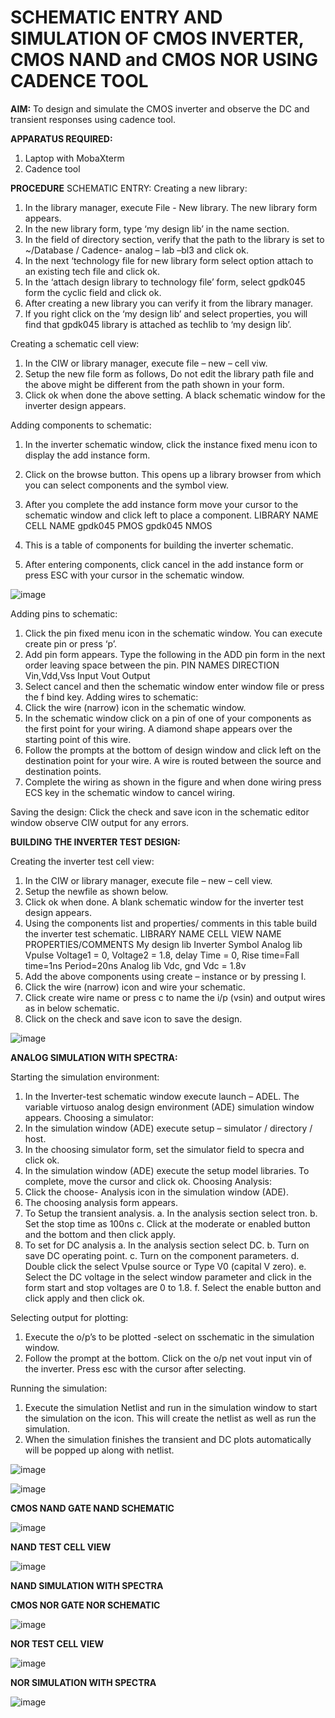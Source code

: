 # SCHEMATIC ENTRY AND SIMULATION OF CMOS INVERTER, CMOS NAND and CMOS NOR USING CADENCE TOOL

**AIM:**
To design and simulate the CMOS inverter and observe the DC and transient responses using cadence tool.

**APPARATUS REQUIRED:**
 
1.	Laptop with MobaXterm
2.	Cadence tool
 
**PROCEDURE**
SCHEMATIC ENTRY:
Creating a new library:
1.	In the library manager, execute File - New library. The new library form appears.
2.	In the new library form, type ‘my design lib’ in the name section.
3.	In the field of directory section, verify that the path to the library is set to ~/Database / Cadence- analog – lab –bl3 and click ok.
4.	In the next ‘technology file for new library form select option attach to an existing tech file and click ok.
5.	In the ‘attach design library to technology file’ form, select gpdk045 form the cyclic field and click ok.
6.	After creating a new library you can verify it from the library manager.
7.	If you right click on the ‘my design lib’ and select properties, you will find that gpdk045 library is attached as techlib to ‘my design lib’.

Creating a schematic cell view:
1.	In the CIW or library manager, execute file – new – cell viw.
2.	Setup the new file form as follows, Do not edit the library path file and the above might be different from the path shown in your form.
3.	Click ok when done the above setting. A black schematic window for the inverter design appears.

Adding components to schematic:
1.	In the inverter schematic window, click the instance fixed menu icon to display the add instance form.
2.	Click on the browse button. This opens up a library browser from which you can select components and the symbol view.
3.	After you complete the add instance form move your cursor to the schematic window and click left to place a component.
LIBRARY NAME	CELL NAME
gpdk045  	PMOS
gpdk045	        NMOS


4.	This is a table of components for building the inverter schematic.
5.	After entering components, click cancel in the add instance form or press ESC with your cursor in the schematic window.

![image](https://github.com/Janani717/VLSI-LAB-EXP-6/assets/161813915/48f7fd33-d245-45d1-b4cc-7a4cd00cfc4c)

 
Adding pins to schematic:
1.	Click the pin fixed menu icon in the schematic window. You can execute create pin or press ‘p’.
2.	Add pin form appears. Type the following in the ADD pin form in the next order leaving space between the pin.
PIN NAMES	DIRECTION
Vin,Vdd,Vss	Input
Vout	Output
3.	Select cancel and then the schematic window enter window file or press the f bind key.
Adding wires to schematic:
1.	Click the wire (narrow) icon in the schematic window.
2.	In the schematic window click on a pin of one of your components as the first point for your wiring. A diamond shape appears over the starting point of this wire.
3.	Follow the prompts at the bottom of design window and click left on the destination point for your wire. A wire is routed between the source and destination points.
4.	Complete the wiring as shown in the figure and when done wiring press ECS key in the schematic window to cancel wiring.

Saving the design:
	Click the check and save icon in the schematic editor window observe CIW output for any errors.

**BUILDING THE INVERTER TEST DESIGN:**

Creating the inverter test cell view:
1.	In the CIW or library manager, execute file – new – cell view.
2.	Setup the newfile as shown below.
3.	Click ok when done. A blank schematic window for the inverter test design appears.
4.	Using the components list and properties/ comments in this table build the inverter test schematic.
LIBRARY NAME	CELL VIEW NAME	PROPERTIES/COMMENTS
My design lib	Inverter	Symbol
Analog lib	Vpulse	Voltage1 = 0, Voltage2 = 1.8, delay Time = 0,
Rise time=Fall time=1ns
Period=20ns
Analog lib	Vdc, gnd	Vdc = 1.8v
5.	Add the above components using create – instance or by pressing I.
6.	Click the wire (narrow) icon and wire your schematic.
7.	Click create wire name or press c to name the i/p (vsin) and output wires as in below schematic.
8.	Click on the check and save icon to save the design.

 ![image](https://github.com/Janani717/VLSI-LAB-EXP-6/assets/161813915/fdc18a56-b80f-4947-8a25-67b27222bcdb)


**ANALOG SIMULATION WITH SPECTRA:**

Starting the simulation environment:
1.	In the Inverter-test schematic window execute launch – ADEL. The variable virtuoso analog design environment (ADE) simulation window appears.
Choosing a simulator:
1.	In the simulation window (ADE) execute setup – simulator / directory / host.
2.	In the choosing simulator form, set the simulator field to specra and click ok.
3.	In the simulation window (ADE) execute the setup model libraries.
To complete, move the cursor and click ok.
Choosing Analysis:
1.	Click the choose- Analysis icon in the simulation window (ADE).
2.	The choosing analysis form appears.
3.	To Setup the transient analysis.
a.	In the analysis section select tron.
b.	Set the stop time as 100ns
c.	Click at the moderate or enabled button and the bottom and then click apply.
4.	To set for DC analysis
a.	In the analysis section select DC.
b.	Turn on save DC operating point.
c.	Turn on the component parameters.
d.	Double click the select Vpulse source or Type V0 (capital V zero).
e.	Select the DC voltage in the select window parameter and click in the form start and stop voltages are 0 to 1.8.
f.	Select the enable button and click apply and then click ok.

Selecting output for plotting:
1.	Execute the o/p’s to be plotted  -select on sschematic in the simulation window.
2.	Follow the prompt at the bottom. Click on the o/p net vout input vin of the inverter. Press esc with the cursor after selecting.

Running the simulation:
1.	Execute the simulation Netlist and run in the simulation window to start the simulation on the icon. This will create the netlist as well as run the simulation.
2.	When the simulation finishes the transient and DC plots automatically will be popped up along with netlist.
 


 ![image](https://github.com/Janani717/VLSI-LAB-EXP-6/assets/161813915/54495848-cbe4-41c9-8299-58d353a2d8c7)


![image](https://github.com/Janani717/VLSI-LAB-EXP-6/assets/161813915/773e835c-631e-464c-89ea-d60ea4995ab2)



**CMOS NAND GATE
NAND SCHEMATIC**

![image](https://github.com/Janani717/VLSI-LAB-EXP-6/assets/161813915/caa3045a-c704-4de4-8225-ce07dd04a042)

 
**NAND TEST CELL VIEW**

![image](https://github.com/Janani717/VLSI-LAB-EXP-6/assets/161813915/25c132c8-2e89-4c35-bef0-a57d140e8db2)

 
**NAND SIMULATION WITH SPECTRA**
 



**CMOS NOR GATE
NOR SCHEMATIC**

![image](https://github.com/Janani717/VLSI-LAB-EXP-6/assets/161813915/c1c88012-52a7-4cc0-96b4-b1662170664f)


**NOR TEST CELL VIEW**

![image](https://github.com/Janani717/VLSI-LAB-EXP-6/assets/161813915/45e87797-43b6-4f21-8674-d416437c448b)

 
**NOR SIMULATION WITH SPECTRA**

![image](https://github.com/Janani717/VLSI-LAB-EXP-6/assets/161813915/99bb011c-637e-4426-85da-969b77ebf2aa)

